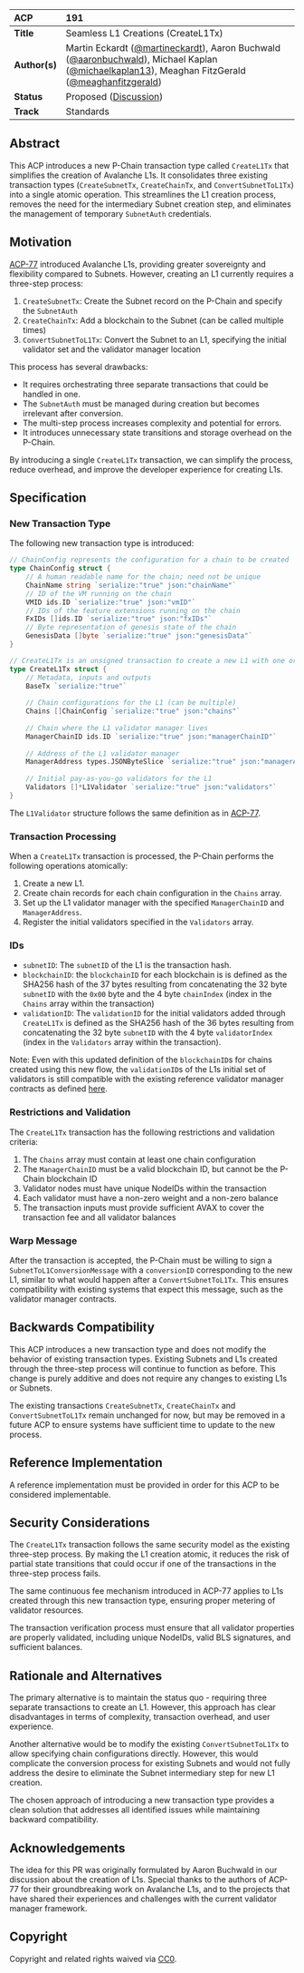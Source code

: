 | ACP | 191 |
| :- | :- |
| **Title** | Seamless L1 Creations (CreateL1Tx) |
| **Author(s)** | Martin Eckardt ([@martineckardt](https://github.com/martineckardt)), Aaron Buchwald ([@aaronbuchwald](https://github.com/aaronbuchwald)), Michael Kaplan ([@michaelkaplan13](https://github.com/michaelkaplan13)), Meaghan FitzGerald ([@meaghanfitzgerald](https://github.com/meaghanfitzgerald)) |
| **Status** | Proposed ([Discussion](https://github.com/avalanche-foundation/ACPs/discussions/197))|
| **Track** | Standards |

## Abstract

This ACP introduces a new P-Chain transaction type called `CreateL1Tx` that simplifies the creation of Avalanche L1s. It consolidates three existing transaction types (`CreateSubnetTx`, `CreateChainTx`, and `ConvertSubnetToL1Tx`) into a single atomic operation. This streamlines the L1 creation process, removes the need for the intermediary Subnet creation step, and eliminates the management of temporary `SubnetAuth` credentials.

## Motivation

[ACP-77](../77-reinventing-subnets/README.md) introduced Avalanche L1s, providing greater sovereignty and flexibility compared to Subnets. However, creating an L1 currently requires a three-step process:

1. `CreateSubnetTx`: Create the Subnet record on the P-Chain and specify the `SubnetAuth`
2. `CreateChainTx`: Add a blockchain to the Subnet (can be called multiple times)  
3. `ConvertSubnetToL1Tx`: Convert the Subnet to an L1, specifying the initial validator set and the validator manager location

This process has several drawbacks:

* It requires orchestrating three separate transactions that could be handled in one.
* The `SubnetAuth` must be managed during creation but becomes irrelevant after conversion.
* The multi-step process increases complexity and potential for errors.
* It introduces unnecessary state transitions and storage overhead on the P-Chain.

By introducing a single `CreateL1Tx` transaction, we can simplify the process, reduce overhead, and improve the developer experience for creating L1s.

## Specification

### New Transaction Type

The following new transaction type is introduced:

```go
// ChainConfig represents the configuration for a chain to be created
type ChainConfig struct {
    // A human readable name for the chain; need not be unique
    ChainName string `serialize:"true" json:"chainName"`
    // ID of the VM running on the chain
    VMID ids.ID `serialize:"true" json:"vmID"`
    // IDs of the feature extensions running on the chain
    FxIDs []ids.ID `serialize:"true" json:"fxIDs"`
    // Byte representation of genesis state of the chain
    GenesisData []byte `serialize:"true" json:"genesisData"`
}

// CreateL1Tx is an unsigned transaction to create a new L1 with one or more chains
type CreateL1Tx struct {
    // Metadata, inputs and outputs
    BaseTx `serialize:"true"`
    
    // Chain configurations for the L1 (can be multiple)
    Chains []ChainConfig `serialize:"true" json:"chains"`
    
    // Chain where the L1 validator manager lives
    ManagerChainID ids.ID `serialize:"true" json:"managerChainID"`
    
    // Address of the L1 validator manager
    ManagerAddress types.JSONByteSlice `serialize:"true" json:"managerAddress"`
    
    // Initial pay-as-you-go validators for the L1
    Validators []*L1Validator `serialize:"true" json:"validators"`
}
```

The `L1Validator` structure follows the same definition as in [ACP-77](../77-reinventing-subnets/README.md#convertsubnettol1tx).

### Transaction Processing

When a `CreateL1Tx` transaction is processed, the P-Chain performs the following operations atomically:

1. Create a new L1.
2. Create chain records for each chain configuration in the `Chains` array.  
3. Set up the L1 validator manager with the specified `ManagerChainID` and `ManagerAddress`.  
4. Register the initial validators specified in the `Validators` array.

### IDs

* `subnetID`: The `subnetID` of the L1 is the transaction hash.
* `blockchainID`: the `blockchainID` for each blockchain is is defined as the SHA256 hash of the 37 bytes resulting from concatenating the 32 byte `subnetID` with the `0x00` byte and the 4 byte `chainIndex` (index in the `Chains` array within the transaction)
* `validationID`: The `validationID` for the initial validators added through `CreateL1Tx` is defined as the SHA256 hash of the 36 bytes resulting from concatenating the 32 byte `subnetID` with the 4 byte `validatorIndex` (index in the `Validators` array within the transaction).

Note: Even with this updated definition of the `blockchainID`s for chains created using this new flow, the `validationID`s of the L1s initial set of validators is still compatible with the existing reference validator manager contracts as defined [here](https://github.com/ava-labs/icm-contracts/blob/4a897ba913958def3f09504338a1b9cd48fe5b2d/contracts/validator-manager/ValidatorManager.sol#L247).

### Restrictions and Validation

The `CreateL1Tx` transaction has the following restrictions and validation criteria:

1. The `Chains` array must contain at least one chain configuration  
2. The `ManagerChainID` must be a valid blockchain ID, but cannot be the P-Chain blockchain ID 
3. Validator nodes must have unique NodeIDs within the transaction  
4. Each validator must have a non-zero weight and a non-zero balance  
5. The transaction inputs must provide sufficient AVAX to cover the transaction fee and all validator balances

### Warp Message

After the transaction is accepted, the P-Chain must be willing to sign a `SubnetToL1ConversionMessage` with a `conversionID` corresponding to the new L1, similar to what would happen after a `ConvertSubnetToL1Tx`. This ensures compatibility with existing systems that expect this message, such as the validator manager contracts.

## Backwards Compatibility

This ACP introduces a new transaction type and does not modify the behavior of existing transaction types. Existing Subnets and L1s created through the three-step process will continue to function as before. This change is purely additive and does not require any changes to existing L1s or Subnets.

The existing transactions `CreateSubnetTx`, `CreateChainTx` and `ConvertSubnetToL1Tx` remain unchanged for now, but may be removed in a future ACP to ensure systems have sufficient time to update to the new process.

## Reference Implementation

A reference implementation must be provided in order for this ACP to be considered implementable.

## Security Considerations

The `CreateL1Tx` transaction follows the same security model as the existing three-step process. By making the L1 creation atomic, it reduces the risk of partial state transitions that could occur if one of the transactions in the three-step process fails.

The same continuous fee mechanism introduced in ACP-77 applies to L1s created through this new transaction type, ensuring proper metering of validator resources.

The transaction verification process must ensure that all validator properties are properly validated, including unique NodeIDs, valid BLS signatures, and sufficient balances.

## Rationale and Alternatives

The primary alternative is to maintain the status quo \- requiring three separate transactions to create an L1. However, this approach has clear disadvantages in terms of complexity, transaction overhead, and user experience.

Another alternative would be to modify the existing `ConvertSubnetToL1Tx` to allow specifying chain configurations directly. However, this would complicate the conversion process for existing Subnets and would not fully address the desire to eliminate the Subnet intermediary step for new L1 creation.

The chosen approach of introducing a new transaction type provides a clean solution that addresses all identified issues while maintaining backward compatibility.

## Acknowledgements

The idea for this PR was originally formulated by Aaron Buchwald in our discussion about the creation of L1s. Special thanks to the authors of ACP-77 for their groundbreaking work on Avalanche L1s, and to the projects that have shared their experiences and challenges with the current validator manager framework.

## Copyright

Copyright and related rights waived via [CC0](https://creativecommons.org/publicdomain/zero/1.0/).

